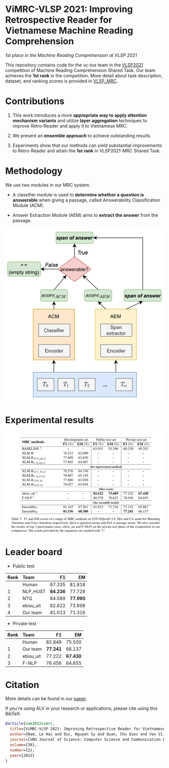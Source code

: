 # ViMRC-VLSP 2021: Improving Retrospective Reader for Vietnamese Machine Reading Comprehension
*1st place in the Machine Reading Comprehension at VLSP 2021*

This repository contains code for the vc-tus team in the [VLSP2021](https://vlsp.org.vn/vlsp2021) competition of Machine Reading Comprehension Shared Task. Our team achieves the **1st rank** in the competition. More detail about task description, dataset, and ranking scores is provided in [VLSP_MRC](https://jcsce.vnu.edu.vn/index.php/jcsce/article/view/340). 

# Contributions

1. This work introduces a more **appropriate way to apply attention mechanism variants** and utilize **layer aggregation** techniques to improve Retro-Reader and apply it to Vietnamese MRC.

2. We present an **ensemble approach** to achieve outstanding results.

3. Experiments show that our methods can yield substantial improvements to Retro-Reader and attain the **1st rank** in VLSP2021-MRC Shared Task.

# Methodology

We use two modules in our MRC system. 

- A classifier module is used to **determine whether a question is answerable** when giving a passage, called Answerability Classification Module (ACM).

- Answer Extraction Module (AEM) aims to **extract the answer** from the passage.

<p align="center">
  <img src="./asset/overview_approach.PNG" width="600px" alt="Overview approach">
</p>

# Experimental results
![mrc_rs](./asset/mrc_result.png)

# Leader board

* Public test

|  Rank       | Team        | F1           | EM           |
|:------------|:------------|-------------:|-------------:|
|             | Human       | 87.335       | 81.818       | 
| 1           | NLP_HUST    | **84.236**   | 77.728       |
| 2           | NTQ         | 84.089       | **77.990**   |
| 3           | ebisu_uit   | 82.622       | 73.698       |
| 4           | Our team    | 81.013       | 71.316       |

* Private test

|  Rank       | Team        | F1           | EM           |
|:------------|:------------|-------------:|-------------:|
|             | Human       | 82.849       | 75.500       | 
| 1           | Our team    | **77.241**   | 66.137       |
| 2           | ebisu_uit   | 77.222       | **67.430**   |
| 3           | F-NLP       | 76.456       | 64.655       |


# Citation
More details can be found in our [paper](https://jcsce.vnu.edu.vn/index.php/jcsce/article/view/346).

If you're using ALV in your research or applications, please cite using this BibTeX:
```bibtex
@article{nam2022vimrc,
  title={ViMRC-VLSP 2021: Improving Retrospective Reader for Vietnamese Machine Reading Comprehension},
  author={Nam, Le Hai and Duc, Nguyen Sy and Quan, Chu Quoc and Van Vi, Ngo},
  journal={VNU Journal of Science: Computer Science and Communication Engineering},
  volume={38},
  number={2},
  year={2022}
}
```
